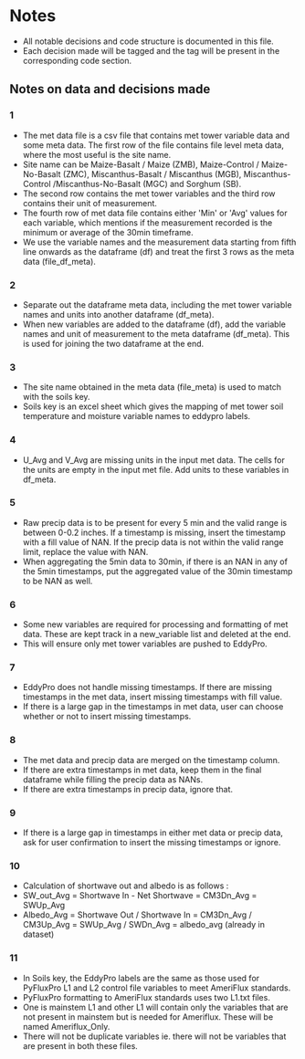 # Notes
- All notable decisions and code structure is documented in this file.
- Each decision made will be tagged and the tag will be present in the corresponding code section.

## Notes on data and decisions made
### 1 
- The met data file is a csv file that contains met tower variable data and some meta data. The first row of the file contains file level meta data, where the most useful is the site name.
- Site name can be Maize-Basalt / Maize (ZMB), Maize-Control / Maize-No-Basalt (ZMC), Miscanthus-Basalt / Miscanthus (MGB), Miscanthus-Control /Miscanthus-No-Basalt (MGC) and Sorghum (SB).
- The second row contains the met tower variables and the third row contains their unit of measurement.
- The fourth row of met data file contains either 'Min' or 'Avg' values for each variable, which mentions if the measurement recorded is the minimum or average of the 30min timeframe.
- We use the variable names and the measurement data starting from fifth line onwards as the dataframe (df) and treat the first 3 rows as the meta data (file_df_meta). 
### 2
- Separate out the dataframe meta data, including the met tower variable names and units into another dataframe (df_meta). 
- When new variables are added to the dataframe (df), add the variable names and unit of measurement to the meta dataframe (df_meta). This is used for joining the two dataframe at the end. 
### 3
- The site name obtained in the meta data (file_meta) is used to match with the soils key. 
- Soils key is an excel sheet which gives the mapping of met tower soil temperature and moisture variable names to eddypro labels.
### 4
- U_Avg and V_Avg are missing units in the input met data. The cells for the units are empty in the input met file. Add units to these variables in df_meta.
### 5
- Raw precip data is to be present for every 5 min and the valid range is between 0-0.2 inches. If a timestamp is missing, insert the timestamp with a fill value of NAN. If the precip data is not within the valid range limit, replace the value with NAN.
- When aggregating the 5min data to 30min, if there is an NAN in any of the 5min timestamps, put the aggregated value of the 30min timestamp to be NAN as well. 
### 6
- Some new variables are required for processing and formatting of met data. These are kept track in a new_variable list and deleted at the end.
- This will ensure only met tower variables are pushed to EddyPro.
### 7
- EddyPro does not handle missing timestamps. If there are missing timestamps in the met data, insert missing timestamps with fill value.
- If there is a large gap in the timestamps in met data, user can choose whether or not to insert missing timestamps.
### 8
- The met data and precip data are merged on the timestamp column. 
- If there are extra timestamps in met data, keep them in the final dataframe while filling the precip data as NANs.
- If there are extra timestamps in precip data, ignore that.
### 9
- If there is a large gap in timestamps in either met data or precip data, ask for user confirmation to insert the missing timestamps or ignore.
### 10
- Calculation of shortwave out and albedo is as follows :
- SW_out_Avg = Shortwave In - Net Shortwave = CM3Dn_Avg = SWUp_Avg
- Albedo_Avg = Shortwave Out / Shortwave In = CM3Dn_Avg / CM3Up_Avg = SWUp_Avg / SWDn_Avg = albedo_avg (already in dataset)
### 11
- In Soils key, the EddyPro labels are the same as those used for PyFluxPro L1 and L2 control file variables to meet AmeriFlux standards.
- PyFluxPro formatting to AmeriFlux standards uses two L1.txt files. 
- One is mainstem L1 and other L1 will contain only the variables that are not present in mainstem but is needed for Ameriflux. These will be named Ameriflux_Only.
- There will not be duplicate variables ie. there will not be variables that are present in both these files.

